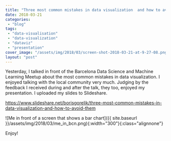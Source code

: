 ```yaml
---
title: "Three most common mistakes in data visualization  and how to avoid them. Now, the slides"
date: 2018-03-21
categories: 
 - "blog"
tags: 
 - "data-visualisation"
 - "data-visualization"
 - "dataviz"
 - "presentation"
cover_image: "/assets/img/2018/03/screen-shot-2018-03-21-at-9-27-08.png"
layout: "post"
---
```


Yesterday, I talked in front of the Barcelona Data Science and Machine Learning Meetup about the most common mistakes in data visualization. I enjoyed talking with the local community very much. Judging by the feedback I received during and after the talk, they too, enjoyed my presentation. I uploaded my slides to Slideshare.

<https://www.slideshare.net/borisgorelik/three-most-common-mistakes-in-data-visualization-and-how-to-avoid-them>

![Me in front of a screen that shows a bar chart]({{ site.baseurl }}/assets/img/2018/03/me_in_bcn.png){:width="300"}{:class="alignnone"}

Enjoy!
